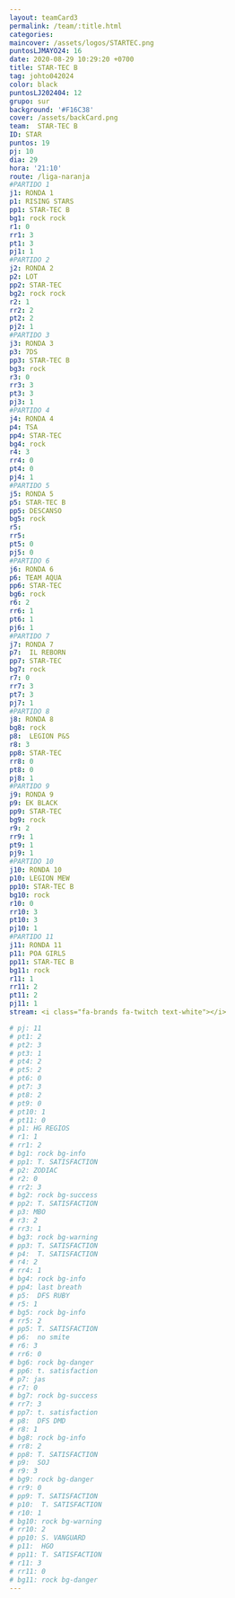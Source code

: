 ```yaml
---
layout: teamCard3
permalink: /team/:title.html
categories: 
maincover: /assets/logos/STARTEC.png
puntosLJMAYO24: 16
date: 2020-08-29 10:29:20 +0700
title: STAR-TEC B
tag: johto042024
color: black
puntosLJ202404: 12
grupo: sur
background: '#F16C38'
cover: /assets/backCard.png
team:  STAR-TEC B
ID: STAR
puntos: 19
pj: 10
dia: 29
hora: '21:10'
route: /liga-naranja
#PARTIDO 1
j1: RONDA 1
p1: RISING STARS
pp1: STAR-TEC B
bg1: rock rock
r1: 0
rr1: 3
pt1: 3
pj1: 1
#PARTIDO 2
j2: RONDA 2
p2: LOT
pp2: STAR-TEC
bg2: rock rock
r2: 1
rr2: 2
pt2: 2
pj2: 1
#PARTIDO 3
j3: RONDA 3
p3: 7DS
pp3: STAR-TEC B
bg3: rock
r3: 0
rr3: 3
pt3: 3
pj3: 1
#PARTIDO 4
j4: RONDA 4
p4: TSA
pp4: STAR-TEC
bg4: rock 
r4: 3
rr4: 0
pt4: 0
pj4: 1
#PARTIDO 5
j5: RONDA 5
p5: STAR-TEC B
pp5: DESCANSO
bg5: rock 
r5: 
rr5: 
pt5: 0
pj5: 0
#PARTIDO 6
j6: RONDA 6
p6: TEAM AQUA
pp6: STAR-TEC
bg6: rock 
r6: 2
rr6: 1
pt6: 1
pj6: 1
#PARTIDO 7
j7: RONDA 7
p7:  IL REBORN
pp7: STAR-TEC
bg7: rock 
r7: 0
rr7: 3
pt7: 3
pj7: 1
#PARTIDO 8
j8: RONDA 8
bg8: rock 
p8:  LEGION P&S
r8: 3
pp8: STAR-TEC
rr8: 0
pt8: 0
pj8: 1
#PARTIDO 9
j9: RONDA 9
p9: EK BLACK
pp9: STAR-TEC
bg9: rock
r9: 2
rr9: 1
pt9: 1
pj9: 1
#PARTIDO 10
j10: RONDA 10
p10: LEGION MEW
pp10: STAR-TEC B
bg10: rock 
r10: 0
rr10: 3
pt10: 3
pj10: 1
#PARTIDO 11
j11: RONDA 11
p11: POA GIRLS
pp11: STAR-TEC B
bg11: rock 
r11: 1
rr11: 2
pt11: 2
pj11: 1
stream: <i class="fa-brands fa-twitch text-white"></i>

# pj: 11
# pt1: 2
# pt2: 3
# pt3: 1
# pt4: 2
# pt5: 2
# pt6: 0
# pt7: 3
# pt8: 2
# pt9: 0
# pt10: 1
# pt11: 0
# p1: HG REGIOS
# r1: 1
# rr1: 2
# bg1: rock bg-info
# pp1: T. SATISFACTION
# p2: ZODIAC
# r2: 0
# rr2: 3
# bg2: rock bg-success
# pp2: T. SATISFACTION
# p3: MBO
# r3: 2
# rr3: 1
# bg3: rock bg-warning
# pp3: T. SATISFACTION
# p4:  T. SATISFACTION
# r4: 2
# rr4: 1
# bg4: rock bg-info
# pp4: last breath
# p5:  DFS RUBY
# r5: 1
# bg5: rock bg-info
# rr5: 2
# pp5: T. SATISFACTION
# p6:  no smite
# r6: 3
# rr6: 0
# bg6: rock bg-danger
# pp6: t. satisfaction
# p7: jas
# r7: 0
# bg7: rock bg-success
# rr7: 3
# pp7: t. satisfaction
# p8:  DFS DMD
# r8: 1
# bg8: rock bg-info
# rr8: 2
# pp8: T. SATISFACTION
# p9:  SOJ
# r9: 3
# bg9: rock bg-danger
# rr9: 0
# pp9: T. SATISFACTION
# p10:  T. SATISFACTION
# r10: 1
# bg10: rock bg-warning
# rr10: 2
# pp10: S. VANGUARD
# p11:  HGO
# pp11: T. SATISFACTION
# r11: 3
# rr11: 0
# bg11: rock bg-danger
---
```



